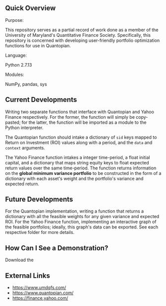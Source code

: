 ## Quick Overview
Purpose:

This repository serves as a partial record of work done as a member of the University of Maryland's Quantitative Finance Society. Specifically, this repository is concerned with developing user-friendly portfolio optimization functions for use in Quantopian.

Language:

Python 2.7.13

Modules:

NumPy, pandas, sys

## Current Developments
Writing two separate functions that interface with Quantopian and Yahoo Finance respectively. For the former, the function will simply be copy-pasted; for the latter, the function will be imported as a module to the Python interpreter.

The Quantopian function should intake a dictionary of `sid` keys mapped to Return on Investment (ROI) values along with a period, and the `data` and `context` arguments.

The Yahoo Finance function intakes a integer time-period, a float initial capital, and a dictionary that maps string equity keys to float expected return values over the same time-period. The function returns information on the **global minimum variance portfolio** to be constructed in the form of a dictionary with each asset's weight and the portfolio's variance and expected return.

## Future Developments
For the Quantopian implementation, writing a function that returns a dictionary with all the feasible weights for any given variance and expected ROI. For the Yahoo Finance function, implementing an interactive graph of the feasible portfolios; ideally, this graph's data can be exported. See each respective folder for more details.

## How Can I See a Demonstration?
Download the 

## External Links
  * https://www.umdqfs.com/
  * https://www.quantopian.com/
  * https://finance.yahoo.com/
